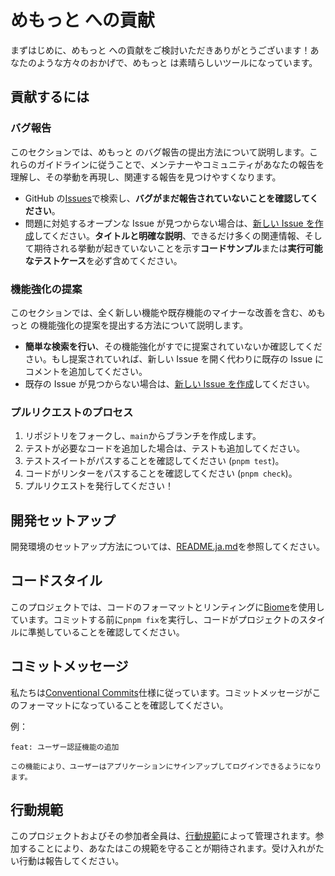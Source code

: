 # めもっと への貢献

まずはじめに、めもっと への貢献をご検討いただきありがとうございます！あなたのような方々のおかげで、めもっと は素晴らしいツールになっています。

## 貢献するには

### バグ報告

このセクションでは、めもっと のバグ報告の提出方法について説明します。これらのガイドラインに従うことで、メンテナーやコミュニティがあなたの報告を理解し、その挙動を再現し、関連する報告を見つけやすくなります。

- GitHub の[Issues](https://github.com/memot-app/memot/issues)で検索し、**バグがまだ報告されていないことを確認してください**。
- 問題に対処するオープンな Issue が見つからない場合は、[新しい Issue を作成](https://github.com/memot-app/memot/issues/new)してください。**タイトルと明確な説明**、できるだけ多くの関連情報、そして期待される挙動が起きていないことを示す**コードサンプル**または**実行可能なテストケース**を必ず含めてください。

### 機能強化の提案

このセクションでは、全く新しい機能や既存機能のマイナーな改善を含む、めもっと の機能強化の提案を提出する方法について説明します。

- **簡単な検索を行い**、その機能強化がすでに提案されていないか確認してください。もし提案されていれば、新しい Issue を開く代わりに既存の Issue にコメントを追加してください。
- 既存の Issue が見つからない場合は、[新しい Issue を作成](https://github.com/memot-app/memot/issues/new)してください。

### プルリクエストのプロセス

1.  リポジトリをフォークし、`main`からブランチを作成します。
2.  テストが必要なコードを追加した場合は、テストも追加してください。
3.  テストスイートがパスすることを確認してください (`pnpm test`)。
4.  コードがリンターをパスすることを確認してください (`pnpm check`)。
5.  プルリクエストを発行してください！

## 開発セットアップ

開発環境のセットアップ方法については、[README.ja.md](./README.ja.md#はじめに)を参照してください。

## コードスタイル

このプロジェクトでは、コードのフォーマットとリンティングに[Biome](https://biomejs.dev/)を使用しています。コミットする前に`pnpm fix`を実行し、コードがプロジェクトのスタイルに準拠していることを確認してください。

## コミットメッセージ

私たちは[Conventional Commits](https://www.conventionalcommits.org/ja/v1.0.0/)仕様に従っています。コミットメッセージがこのフォーマットになっていることを確認してください。

例：

```
feat: ユーザー認証機能の追加

この機能により、ユーザーはアプリケーションにサインアップしてログインできるようになります。
```

## 行動規範

このプロジェクトおよびその参加者全員は、[行動規範](./CODE_OF_CONDUCT.ja.md)によって管理されます。参加することにより、あなたはこの規範を守ることが期待されます。受け入れがたい行動は報告してください。

